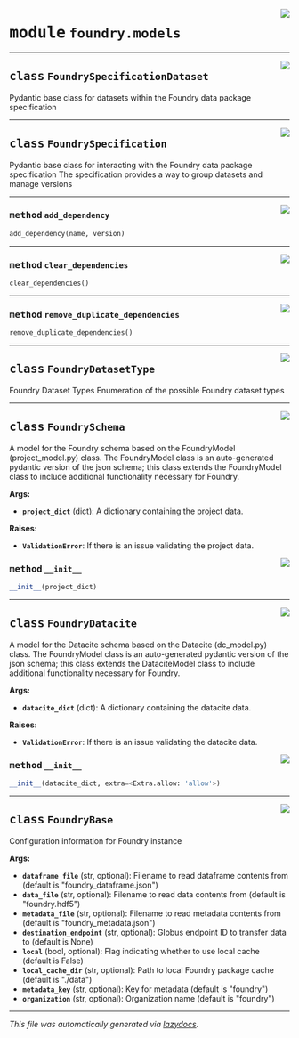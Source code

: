 <!-- markdownlint-disable -->

<a href="https://github.com/MLMI2-CSSI/foundry/tree/main/foundry/models.py#L0"><img align="right" style="float:right;" src="https://img.shields.io/badge/-source-cccccc?style=flat-square"></a>

# <kbd>module</kbd> `foundry.models`






---

<a href="https://github.com/MLMI2-CSSI/foundry/tree/main/foundry/models.py#L18"><img align="right" style="float:right;" src="https://img.shields.io/badge/-source-cccccc?style=flat-square"></a>

## <kbd>class</kbd> `FoundrySpecificationDataset`
Pydantic base class for datasets within the Foundry data package specification 





---

<a href="https://github.com/MLMI2-CSSI/foundry/tree/main/foundry/models.py#L26"><img align="right" style="float:right;" src="https://img.shields.io/badge/-source-cccccc?style=flat-square"></a>

## <kbd>class</kbd> `FoundrySpecification`
Pydantic base class for interacting with the Foundry data package specification The specification provides a way to group datasets and manage versions 




---

<a href="https://github.com/MLMI2-CSSI/foundry/tree/main/foundry/models.py#L37"><img align="right" style="float:right;" src="https://img.shields.io/badge/-source-cccccc?style=flat-square"></a>

### <kbd>method</kbd> `add_dependency`

```python
add_dependency(name, version)
```





---

<a href="https://github.com/MLMI2-CSSI/foundry/tree/main/foundry/models.py#L49"><img align="right" style="float:right;" src="https://img.shields.io/badge/-source-cccccc?style=flat-square"></a>

### <kbd>method</kbd> `clear_dependencies`

```python
clear_dependencies()
```





---

<a href="https://github.com/MLMI2-CSSI/foundry/tree/main/foundry/models.py#L40"><img align="right" style="float:right;" src="https://img.shields.io/badge/-source-cccccc?style=flat-square"></a>

### <kbd>method</kbd> `remove_duplicate_dependencies`

```python
remove_duplicate_dependencies()
```






---

<a href="https://github.com/MLMI2-CSSI/foundry/tree/main/foundry/models.py#L58"><img align="right" style="float:right;" src="https://img.shields.io/badge/-source-cccccc?style=flat-square"></a>

## <kbd>class</kbd> `FoundryDatasetType`
Foundry Dataset Types Enumeration of the possible Foundry dataset types 





---

<a href="https://github.com/MLMI2-CSSI/foundry/tree/main/foundry/models.py#L69"><img align="right" style="float:right;" src="https://img.shields.io/badge/-source-cccccc?style=flat-square"></a>

## <kbd>class</kbd> `FoundrySchema`
A model for the Foundry schema based on the FoundryModel (project_model.py) class. The FoundryModel class is an auto-generated pydantic version of the json schema; this class extends the FoundryModel class to include additional functionality necessary for Foundry. 



**Args:**
 
 - <b>`project_dict`</b> (dict):  A dictionary containing the project data. 



**Raises:**
 
 - <b>`ValidationError`</b>:  If there is an issue validating the project data. 

<a href="https://github.com/MLMI2-CSSI/foundry/tree/main/foundry/models.py#L82"><img align="right" style="float:right;" src="https://img.shields.io/badge/-source-cccccc?style=flat-square"></a>

### <kbd>method</kbd> `__init__`

```python
__init__(project_dict)
```









---

<a href="https://github.com/MLMI2-CSSI/foundry/tree/main/foundry/models.py#L98"><img align="right" style="float:right;" src="https://img.shields.io/badge/-source-cccccc?style=flat-square"></a>

## <kbd>class</kbd> `FoundryDatacite`
A model for the Datacite schema based on the Datacite (dc_model.py) class. The FoundryModel class is an auto-generated pydantic version of the json schema; this class extends the DataciteModel class to include additional functionality necessary for Foundry. 



**Args:**
 
 - <b>`datacite_dict`</b> (dict):  A dictionary containing the datacite data. 



**Raises:**
 
 - <b>`ValidationError`</b>:  If there is an issue validating the datacite data. 

<a href="https://github.com/MLMI2-CSSI/foundry/tree/main/foundry/models.py#L110"><img align="right" style="float:right;" src="https://img.shields.io/badge/-source-cccccc?style=flat-square"></a>

### <kbd>method</kbd> `__init__`

```python
__init__(datacite_dict, extra=<Extra.allow: 'allow'>)
```









---

<a href="https://github.com/MLMI2-CSSI/foundry/tree/main/foundry/models.py#L132"><img align="right" style="float:right;" src="https://img.shields.io/badge/-source-cccccc?style=flat-square"></a>

## <kbd>class</kbd> `FoundryBase`
Configuration information for Foundry instance 



**Args:**
 
 - <b>`dataframe_file`</b> (str, optional):  Filename to read dataframe contents from (default is "foundry_dataframe.json") 
 - <b>`data_file`</b> (str, optional):  Filename to read data contents from (default is "foundry.hdf5") 
 - <b>`metadata_file`</b> (str, optional):  Filename to read metadata contents from (default is "foundry_metadata.json") 
 - <b>`destination_endpoint`</b> (str, optional):  Globus endpoint ID to transfer data to (default is None) 
 - <b>`local`</b> (bool, optional):  Flag indicating whether to use local cache (default is False) 
 - <b>`local_cache_dir`</b> (str, optional):  Path to local Foundry package cache (default is "./data") 
 - <b>`metadata_key`</b> (str, optional):  Key for metadata (default is "foundry") 
 - <b>`organization`</b> (str, optional):  Organization name (default is "foundry") 







---

_This file was automatically generated via [lazydocs](https://github.com/ml-tooling/lazydocs)._
